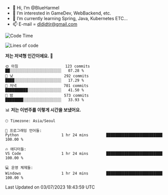 - 👋 Hi, I’m @BlueHarmel
- 👀 I’m interested in GameDev, WebBackend, etc.
- 🌱 I’m currently learning Spring, Java, Kubernetes ETC...
- 📫 E-mail = dldjdtjr@gmail.com
  <!--START_SECTION:waka-->
![Code Time](http://img.shields.io/badge/Code%20Time-260%20hrs%2024%20mins-blue)

![Lines of code](https://img.shields.io/badge/%EC%A0%80%EB%8A%94%20%EC%97%AC%ED%83%9C%EA%B9%8C%EC%A7%80%20-38.4%20million%20%EC%A4%84%EC%9D%98%20%EC%BD%94%EB%93%9C%EB%A5%BC%20%EC%9E%91%EC%84%B1%ED%96%88%EC%96%B4%EC%9A%94.-blue)

**저는 저녁형 인간이에요. 🦉** 

```text
🌞 아침                     123 commits         ██░░░░░░░░░░░░░░░░░░░░░░░   07.28 % 
🌆 낮　                     292 commits         ████░░░░░░░░░░░░░░░░░░░░░   17.29 % 
🌃 저녁                     701 commits         ██████████░░░░░░░░░░░░░░░   41.50 % 
🌙 밤　                     573 commits         ████████░░░░░░░░░░░░░░░░░   33.93 % 
```


📊 **저는 이번주를 이렇게 시간을 보냈어요.** 

```text
🕑︎ Timezone: Asia/Seoul

💬 프로그래밍 언어들: 
Python                   1 hr 24 mins        █████████████████████████   100.00 % 

🔥 에디터들: 
VS Code                  1 hr 24 mins        █████████████████████████   100.00 % 

💻 운영 체제들: 
Windows                  1 hr 24 mins        █████████████████████████   100.00 % 
```


 Last Updated on 03/07/2023 18:43:59 UTC
<!--END_SECTION:waka-->
<!---
BlueHarmel/BlueHarmel is a ✨ special ✨ repository because its `README.md` (this file) appears on your GitHub profile.
You can click the Preview link to take a look at your changes.
--->

